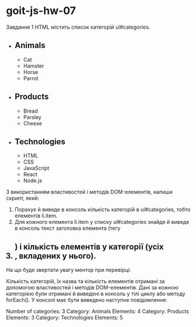 # goit-js-hw-07

Завдання 1
HTML містить список категорій ul#categories.

<ul id="categories">
  <li class="item">
    <h2>Animals</h2>
    <ul>
      <li>Cat</li>
      <li>Hamster</li>
      <li>Horse</li>
      <li>Parrot</li>
    </ul>
  </li>
  <li class="item">
    <h2>Products</h2>
    <ul>
      <li>Bread</li>
      <li>Parsley</li>
      <li>Cheese</li>
    </ul>
  </li>
  <li class="item">
    <h2>Technologies</h2>
    <ul>
      <li>HTML</li>
      <li>CSS</li>
      <li>JavaScript</li>
      <li>React</li>
      <li>Node.js</li>
    </ul>
  </li>
</ul>

З використанням властивостей і методів DOM-елементів, напиши скрипт, який:

1. Порахує й виведе в консоль кількість категорій в ul#categories, тобто елементів li.item.
2. Для кожного елемента li.item у списку ul#categories знайде й виведе в консоль текст заголовка елемента (тегу <h2>) і кількість елементів у категорії (усіх <li>, вкладених у нього).

На що буде звертати увагу ментор при перевірці:

Кількість категорій, їх назва та кількість елементів отримані за допомогою властивостей і методів DOM-елементів.
Дані за кожною категорією були отримані й виведені в консоль у тілі циклу або методу forEach().
У консолі має бути виведено наступне повідомлення:

Number of categories: 3
Category: Animals
Elements: 4
Category: Products
Elements: 3
Category: Technologies
Elements: 5

